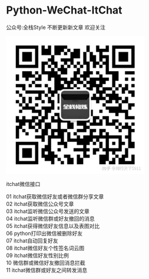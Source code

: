 # Python-WeChat-ItChat

公众号:全栈Style  不断更新新文章 欢迎关注

<img src="全栈Style.jpeg" width="375">


itchat微信接口

01 itchat获取微信好友或者微信群分享文章<br>
02 itchat获取微信公众号文章<br>
03 itchat监听微信公众号发送的文章<br>
04 itchat监听微信群或好友撤回的消息<br>
05 itchat获得微信好友信息以及表图对比<br>
06 python打印出微信被删除好友<br>
07 itchat自动回复好友<br>
08 itchat微信好友个性签名词云图<br>
09 itchat微信好友性别比例<br>
10 微信群或微信好友撤回消息拦截<br>
11 itchat微信群或好友之间转发消息<br>
